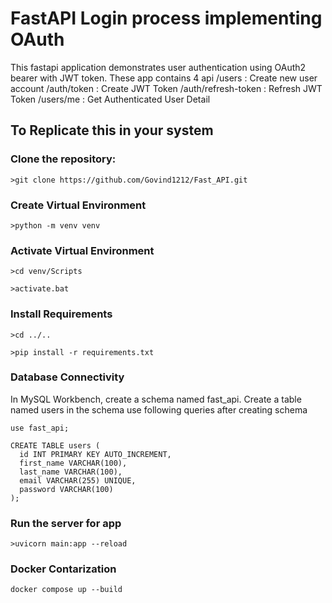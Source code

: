 # FastAPI Login process implementing OAuth

This fastapi application demonstrates user authentication using OAuth2 bearer with JWT token. These app contains 4 api
/users	            : Create new user account
/auth/token	        : Create JWT Token
/auth/refresh-token	: Refresh JWT Token
/users/me	          : Get Authenticated User Detail

## To Replicate this in your system
### Clone the repository:
```>git clone https://github.com/Govind1212/Fast_API.git```

### Create Virtual Environment
```>python -m venv venv```

### Activate Virtual Environment
```>cd venv/Scripts```

```>activate.bat```

### Install Requirements
```>cd ../..```

```>pip install -r requirements.txt```

### Database Connectivity
In MySQL Workbench, create a schema named fast_api. Create a table named users in the schema
use following queries after creating schema
```
use fast_api;

CREATE TABLE users (
  id INT PRIMARY KEY AUTO_INCREMENT,
  first_name VARCHAR(100),
  last_name VARCHAR(100),
  email VARCHAR(255) UNIQUE,
  password VARCHAR(100)
);

```
### Run the server for app
```>uvicorn main:app --reload```

### Docker Contarization
```docker compose up --build```

